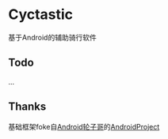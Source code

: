 # Cyctastic
基于Android的辅助骑行软件
## Todo
...
## Thanks
基础框架foke自[Android轮子哥](https://github.com/getActivity)的[AndroidProject](https://github.com/getActivity/AndroidProject)

